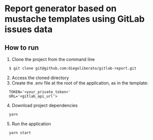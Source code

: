 # Report generator based on mustache templates using GitLab issues data

## How to run

1. Clone the project from the command line 
```bash
  $ git clone git@github.com:diegoliberato/gitlab-report.git
```

2. Access the cloned directory
3. Create the .env file at the root of the application, as in the template:
```
  TOKEN='<your_private_token>'
  URL='<gitlab_api_url'>
```
4. Download project dependencies
```bash
  yarn
```
5. Run the application
```
  yarn start
```